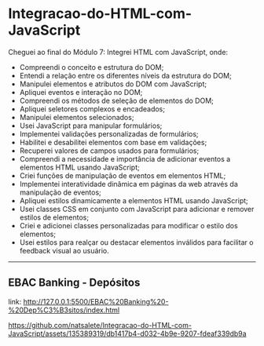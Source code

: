 ﻿# Integracao-do-HTML-com-JavaScript

Cheguei ao final do Módulo 7: Integrei HTML com JavaScript, onde:

* Compreendi o conceito e estrutura do DOM;
* Entendi a relação entre os diferentes níveis da estrutura do DOM;
* Manipulei elementos e atributos do DOM com JavaScript;
* Apliquei eventos e interação no DOM;
* Compreendi os métodos de seleção de elementos do DOM;
* Apliquei seletores complexos e encadeados;
* Manipulei elementos selecionados;
* Usei JavaScript para manipular formulários;
* Implementei validações personalizadas de formulários;
* Habilitei e desabilitei elementos com base em validações;
* Recuperei valores de campos usados para formulários;
* Compreendi a necessidade e importância de adicionar eventos a elementos HTML usando JavaScript;
* Criei funções de manipulação de eventos em elementos HTML;
* Implementei interatividade dinâmica em páginas da web através da manipulação de eventos;
* Apliquei estilos dinamicamente a elementos HTML usando JavaScript;
* Usei classes CSS em conjunto com JavaScript para adicionar e remover estilos de elementos;
* Criei e adicionei classes personalizadas para modificar o estilo dos elementos;
* Usei estilos para realçar ou destacar elementos inválidos para facilitar o feedback visual ao usuário.

<hr>

## EBAC Banking - Depósitos

link: http://127.0.0.1:5500/EBAC%20Banking%20-%20Dep%C3%B3sitos/index.html

https://github.com/natsalete/Integracao-do-HTML-com-JavaScript/assets/135389319/db1417b4-d032-4b9e-9207-fdeaf339db9a

